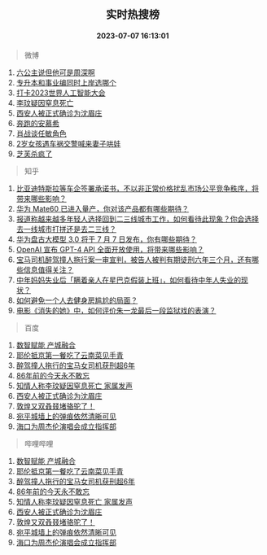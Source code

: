 <div align="center"><h2>实时热搜榜</h2><h4>2023-07-07 16:13:01</h4></div>

> 微博  

1. [六公主说但他可是周深啊](https://s.weibo.com/weibo?q=%23%E5%85%AD%E5%85%AC%E4%B8%BB%E8%AF%B4%E4%BD%86%E4%BB%96%E5%8F%AF%E6%98%AF%E5%91%A8%E6%B7%B1%E5%95%8A%23&t=31&band_rank=1&Refer=top)<br />
2. [专升本和事业编同时上岸选哪个](https://s.weibo.com/weibo?q=%23%E4%B8%93%E5%8D%87%E6%9C%AC%E5%92%8C%E4%BA%8B%E4%B8%9A%E7%BC%96%E5%90%8C%E6%97%B6%E4%B8%8A%E5%B2%B8%E9%80%89%E5%93%AA%E4%B8%AA%23&t=31&band_rank=2&Refer=top)<br />
3. [打卡2023世界人工智能大会](https://s.weibo.com/weibo?q=%23%E6%89%93%E5%8D%A12023%E4%B8%96%E7%95%8C%E4%BA%BA%E5%B7%A5%E6%99%BA%E8%83%BD%E5%A4%A7%E4%BC%9A%23&t=31&band_rank=3&Refer=top)<br />
4. [李玟疑因窒息死亡](https://s.weibo.com/weibo?q=%23%E6%9D%8E%E7%8E%9F%E7%96%91%E5%9B%A0%E7%AA%92%E6%81%AF%E6%AD%BB%E4%BA%A1%23&t=31&band_rank=4&Refer=top)<br />
5. [西安人被正式确诊为沈眉庄](https://s.weibo.com/weibo?q=%23%E8%A5%BF%E5%AE%89%E4%BA%BA%E8%A2%AB%E6%AD%A3%E5%BC%8F%E7%A1%AE%E8%AF%8A%E4%B8%BA%E6%B2%88%E7%9C%89%E5%BA%84%23&t=31&band_rank=5&Refer=top)<br />
6. [奔跑的安慕希](https://s.weibo.com/weibo?q=%E5%A5%94%E8%B7%91%E7%9A%84%E5%AE%89%E6%85%95%E5%B8%8C&t=31&band_rank=6&Refer=top)<br />
7. [肖战谈任敏角色](https://s.weibo.com/weibo?q=%23%E8%82%96%E6%88%98%E8%B0%88%E4%BB%BB%E6%95%8F%E8%A7%92%E8%89%B2%23&t=31&band_rank=7&Refer=top)<br />
8. [2岁女孩遇车祸交警喊来妻子哄娃](https://s.weibo.com/weibo?q=%232%E5%B2%81%E5%A5%B3%E5%AD%A9%E9%81%87%E8%BD%A6%E7%A5%B8%E4%BA%A4%E8%AD%A6%E5%96%8A%E6%9D%A5%E5%A6%BB%E5%AD%90%E5%93%84%E5%A8%83%23&t=31&band_rank=8&Refer=top)<br />
9. [芝芙杀疯了](https://s.weibo.com/weibo?q=%23%E8%8A%9D%E8%8A%99%E6%9D%80%E7%96%AF%E4%BA%86%23&t=31&band_rank=9&Refer=top)<br />

> 知乎  

1. [比亚迪特斯拉等车企签署承诺书，不以非正常价格扰乱市场公平竞争秩序，将带来哪些影响？](https://www.zhihu.com/question/610644843)<br />
2. [华为 Mate60 已进入量产，你对该产品都有哪些期待？](https://www.zhihu.com/question/609780307)<br />
3. [报道称越来越多年轻人选择回到二三线城市工作，如何看待此现象？你会选择去一线城市打拼还是去二三线？](https://www.zhihu.com/question/610805619)<br />
4. [华为盘古大模型 3.0 将于 7 月 7 日发布，你有哪些期待？](https://www.zhihu.com/question/610687465)<br />
5. [OpenAI 宣布 GPT-4 API 全面开放使用，将带来哪些影响？](https://www.zhihu.com/question/610804494)<br />
6. [宝马司机醉驾撞人拖行案一审宣判，被告人被判有期徒刑六年三个月，还有哪些信息值得关注？](https://www.zhihu.com/question/610819210)<br />
7. [中年妈妈失业后「瞒着亲人在星巴克假装上班」，如何看待中年人失业的现状？](https://www.zhihu.com/question/610628297)<br />
8. [如何避免一个人去健身房尴尬的局面？](https://www.zhihu.com/question/609000409)<br />
9. [电影《消失的她》中，如何评价朱一龙最后一段监狱戏的表演？](https://www.zhihu.com/question/608249073)<br />

> 百度  

1. [数智赋能 产城融合](https://www.baidu.com/s?wd=%E6%95%B0%E6%99%BA%E8%B5%8B%E8%83%BD+%E4%BA%A7%E5%9F%8E%E8%9E%8D%E5%90%88&sa=fyb_news&rsv_dl=fyb_news)<br />
2. [耶伦抵京第一餐吃了云南菜见手青](https://www.baidu.com/s?wd=%E8%80%B6%E4%BC%A6%E6%8A%B5%E4%BA%AC%E7%AC%AC%E4%B8%80%E9%A4%90%E5%90%83%E4%BA%86%E4%BA%91%E5%8D%97%E8%8F%9C%E8%A7%81%E6%89%8B%E9%9D%92&sa=fyb_news&rsv_dl=fyb_news)<br />
3. [醉驾撞人拖行的宝马女司机获刑超6年](https://www.baidu.com/s?wd=%E9%86%89%E9%A9%BE%E6%92%9E%E4%BA%BA%E6%8B%96%E8%A1%8C%E7%9A%84%E5%AE%9D%E9%A9%AC%E5%A5%B3%E5%8F%B8%E6%9C%BA%E8%8E%B7%E5%88%91%E8%B6%856%E5%B9%B4&sa=fyb_news&rsv_dl=fyb_news)<br />
4. [86年前的今天永不敢忘](https://www.baidu.com/s?wd=86%E5%B9%B4%E5%89%8D%E7%9A%84%E4%BB%8A%E5%A4%A9%E6%B0%B8%E4%B8%8D%E6%95%A2%E5%BF%98&sa=fyb_news&rsv_dl=fyb_news)<br />
5. [知情人称李玟疑因窒息死亡 家属发声](https://www.baidu.com/s?wd=%E7%9F%A5%E6%83%85%E4%BA%BA%E7%A7%B0%E6%9D%8E%E7%8E%9F%E7%96%91%E5%9B%A0%E7%AA%92%E6%81%AF%E6%AD%BB%E4%BA%A1+%E5%AE%B6%E5%B1%9E%E5%8F%91%E5%A3%B0&sa=fyb_news&rsv_dl=fyb_news)<br />
6. [西安人被正式确诊为沈眉庄](https://www.baidu.com/s?wd=%E8%A5%BF%E5%AE%89%E4%BA%BA%E8%A2%AB%E6%AD%A3%E5%BC%8F%E7%A1%AE%E8%AF%8A%E4%B8%BA%E6%B2%88%E7%9C%89%E5%BA%84&sa=fyb_news&rsv_dl=fyb_news)<br />
7. [敦煌又双叒叕堵骆驼了！](https://www.baidu.com/s?wd=%E6%95%A6%E7%85%8C%E5%8F%88%E5%8F%8C%E5%8F%92%E5%8F%95%E5%A0%B5%E9%AA%86%E9%A9%BC%E4%BA%86%EF%BC%81&sa=fyb_news&rsv_dl=fyb_news)<br />
8. [宛平城墙上的弹痕依然清晰可见](https://www.baidu.com/s?wd=%E5%AE%9B%E5%B9%B3%E5%9F%8E%E5%A2%99%E4%B8%8A%E7%9A%84%E5%BC%B9%E7%97%95%E4%BE%9D%E7%84%B6%E6%B8%85%E6%99%B0%E5%8F%AF%E8%A7%81&sa=fyb_news&rsv_dl=fyb_news)<br />
9. [海口为周杰伦演唱会成立指挥部](https://www.baidu.com/s?wd=%E6%B5%B7%E5%8F%A3%E4%B8%BA%E5%91%A8%E6%9D%B0%E4%BC%A6%E6%BC%94%E5%94%B1%E4%BC%9A%E6%88%90%E7%AB%8B%E6%8C%87%E6%8C%A5%E9%83%A8&sa=fyb_news&rsv_dl=fyb_news)<br />

> 哔哩哔哩  

1. [数智赋能 产城融合](https://www.baidu.com/s?wd=%E6%95%B0%E6%99%BA%E8%B5%8B%E8%83%BD+%E4%BA%A7%E5%9F%8E%E8%9E%8D%E5%90%88&sa=fyb_news&rsv_dl=fyb_news)<br />
2. [耶伦抵京第一餐吃了云南菜见手青](https://www.baidu.com/s?wd=%E8%80%B6%E4%BC%A6%E6%8A%B5%E4%BA%AC%E7%AC%AC%E4%B8%80%E9%A4%90%E5%90%83%E4%BA%86%E4%BA%91%E5%8D%97%E8%8F%9C%E8%A7%81%E6%89%8B%E9%9D%92&sa=fyb_news&rsv_dl=fyb_news)<br />
3. [醉驾撞人拖行的宝马女司机获刑超6年](https://www.baidu.com/s?wd=%E9%86%89%E9%A9%BE%E6%92%9E%E4%BA%BA%E6%8B%96%E8%A1%8C%E7%9A%84%E5%AE%9D%E9%A9%AC%E5%A5%B3%E5%8F%B8%E6%9C%BA%E8%8E%B7%E5%88%91%E8%B6%856%E5%B9%B4&sa=fyb_news&rsv_dl=fyb_news)<br />
4. [86年前的今天永不敢忘](https://www.baidu.com/s?wd=86%E5%B9%B4%E5%89%8D%E7%9A%84%E4%BB%8A%E5%A4%A9%E6%B0%B8%E4%B8%8D%E6%95%A2%E5%BF%98&sa=fyb_news&rsv_dl=fyb_news)<br />
5. [知情人称李玟疑因窒息死亡 家属发声](https://www.baidu.com/s?wd=%E7%9F%A5%E6%83%85%E4%BA%BA%E7%A7%B0%E6%9D%8E%E7%8E%9F%E7%96%91%E5%9B%A0%E7%AA%92%E6%81%AF%E6%AD%BB%E4%BA%A1+%E5%AE%B6%E5%B1%9E%E5%8F%91%E5%A3%B0&sa=fyb_news&rsv_dl=fyb_news)<br />
6. [西安人被正式确诊为沈眉庄](https://www.baidu.com/s?wd=%E8%A5%BF%E5%AE%89%E4%BA%BA%E8%A2%AB%E6%AD%A3%E5%BC%8F%E7%A1%AE%E8%AF%8A%E4%B8%BA%E6%B2%88%E7%9C%89%E5%BA%84&sa=fyb_news&rsv_dl=fyb_news)<br />
7. [敦煌又双叒叕堵骆驼了！](https://www.baidu.com/s?wd=%E6%95%A6%E7%85%8C%E5%8F%88%E5%8F%8C%E5%8F%92%E5%8F%95%E5%A0%B5%E9%AA%86%E9%A9%BC%E4%BA%86%EF%BC%81&sa=fyb_news&rsv_dl=fyb_news)<br />
8. [宛平城墙上的弹痕依然清晰可见](https://www.baidu.com/s?wd=%E5%AE%9B%E5%B9%B3%E5%9F%8E%E5%A2%99%E4%B8%8A%E7%9A%84%E5%BC%B9%E7%97%95%E4%BE%9D%E7%84%B6%E6%B8%85%E6%99%B0%E5%8F%AF%E8%A7%81&sa=fyb_news&rsv_dl=fyb_news)<br />
9. [海口为周杰伦演唱会成立指挥部](https://www.baidu.com/s?wd=%E6%B5%B7%E5%8F%A3%E4%B8%BA%E5%91%A8%E6%9D%B0%E4%BC%A6%E6%BC%94%E5%94%B1%E4%BC%9A%E6%88%90%E7%AB%8B%E6%8C%87%E6%8C%A5%E9%83%A8&sa=fyb_news&rsv_dl=fyb_news)<br />
